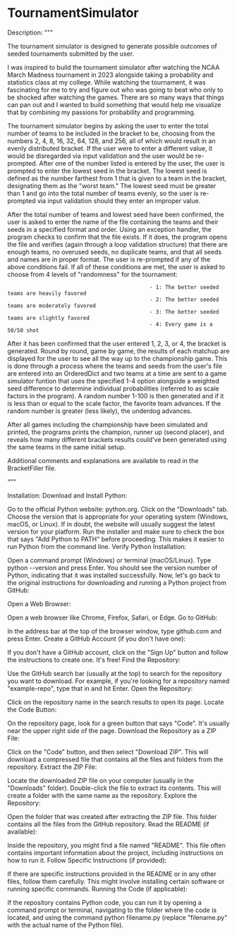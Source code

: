 # TournamentSimulator

Description:
"""

The tournament simulator is designed to generate possible outcomes of seeded tournaments submitted by the user. 

I was inspired to build the tournament simulator after watching the NCAA March Madness tournament in 2023 alongside taking a probability and statistics class at my college. While watching the tournament, it was fascinating for me to try and figure out who was going to beat who only to be shocked after watching the games. There are so many ways that things can pan out and I wanted to build something that would help me visualize that by combining my passions for probability and programming.

The tournament simulator begins by asking the user to enter the total number of teams to be included in the bracket to be, choosing from the numbers 2, 4, 8, 16, 32, 64, 128, and 256, all of which would result in an evenly distributed bracket. If the user were to enter a different value, it would be disregarded via input validation and the user would be re-prompted. After one of the number listed is entered by the user, the user is prompted to enter the lowest seed in the bracket. The lowest seed is defined as the number farthest from 1 that is given to a team in the bracket, designating them as the "worst team." The lowest seed must be greater than 1 and go into the total number of teams evenly, so the user is re-prompted via input validation should they enter an improper value.

After the total number of teams and lowest seed have been confirmed, the user is asked to enter the name of the file containing the teams and their seeds in a specified format and order. Using an exception handler, the program checks to confirm that the file exists. If it does, the program opens the file and verifies (again through a loop validation structure) that there are enough teams, no overused seeds, no duplicate teams, and that all seeds and names are in proper format. The user is re-prompted if any of the above conditions fail. If all of these conditions are met, the user is asked to choose from 4 levels of "randomness" for the tournament:

                                                 - 1: The better seeded teams are heavily favored
                                                 - 2: The better seeded teams are moderately favored
                                                 - 3: The better seeded teams are slightly favored
                                                 - 4: Every game is a 50/50 shot
                            
After it has been confirmed that the user entered 1, 2, 3, or 4, the bracket is generated. Round by round, game by game, the results of each matchup are displayed for the user to see all the way up to the championship game. This is done through a process where the teams and seeds from the user's file are entered into an OrderedDict and two teams at a time are sent to a game simulator funtion that uses the specified 1-4 option alongside a weighted seed difference to determine individual probabilities (referred to as scale factors in the program). A random number 1-100 is then generated and if it is less than or equal to the scale factor, the favorite team advances. If the random number is greater (less likely), the underdog advances.            

After all games including the championship have been simulated and printed, the programs prints the champion, runner up (second placer), and reveals how many different brackets results could've been generated using the same teams in the same initial setup.

Additional comments and explanations are available to read in the BracketFiller file.

"""

Installation:
Download and Install Python:

Go to the official Python website: python.org.
Click on the "Downloads" tab.
Choose the version that is appropriate for your operating system (Windows, macOS, or Linux). If in doubt, the website will usually suggest the latest version for your platform.
Run the installer and make sure to check the box that says "Add Python to PATH" before proceeding. This makes it easier to run Python from the command line.
Verify Python Installation:

Open a command prompt (Windows) or terminal (macOS/Linux).
Type python --version and press Enter. You should see the version number of Python, indicating that it was installed successfully.
Now, let's go back to the original instructions for downloading and running a Python project from GitHub:

Open a Web Browser:

Open a web browser like Chrome, Firefox, Safari, or Edge.
Go to GitHub:

In the address bar at the top of the browser window, type github.com and press Enter.
Create a GitHub Account (if you don't have one):

If you don't have a GitHub account, click on the "Sign Up" button and follow the instructions to create one. It's free!
Find the Repository:

Use the GitHub search bar (usually at the top) to search for the repository you want to download. For example, if you're looking for a repository named "example-repo", type that in and hit Enter.
Open the Repository:

Click on the repository name in the search results to open its page.
Locate the Code Button:

On the repository page, look for a green button that says "Code". It's usually near the upper right side of the page.
Download the Repository as a ZIP File:

Click on the "Code" button, and then select "Download ZIP". This will download a compressed file that contains all the files and folders from the repository.
Extract the ZIP File:

Locate the downloaded ZIP file on your computer (usually in the "Downloads" folder). Double-click the file to extract its contents. This will create a folder with the same name as the repository.
Explore the Repository:

Open the folder that was created after extracting the ZIP file. This folder contains all the files from the GitHub repository.
Read the README (if available):

Inside the repository, you might find a file named "README". This file often contains important information about the project, including instructions on how to run it.
Follow Specific Instructions (if provided):

If there are specific instructions provided in the README or in any other files, follow them carefully. This might involve installing certain software or running specific commands.
Running the Code (if applicable):

If the repository contains Python code, you can run it by opening a command prompt or terminal, navigating to the folder where the code is located, and using the command python filename.py (replace "filename.py" with the actual name of the Python file).
